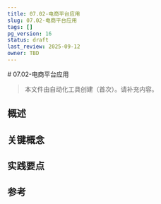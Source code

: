 ```yaml
---
title: 07.02-电商平台应用
slug: 07.02-电商平台应用
tags: []
pg_version: 16
status: draft
last_review: 2025-09-12
owner: TBD
---
```


﻿# 07.02-电商平台应用

> 本文件由自动化工具创建（首次）。请补充内容。

## 概述

## 关键概念

## 实践要点

## 参考
